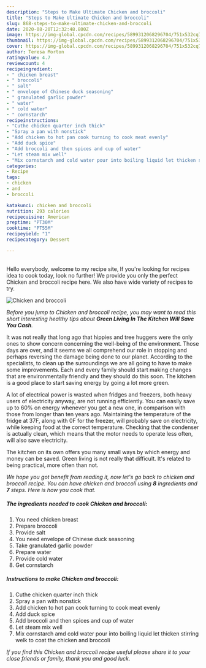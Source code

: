 ```yaml
---
description: "Steps to Make Ultimate Chicken and broccoli"
title: "Steps to Make Ultimate Chicken and broccoli"
slug: 868-steps-to-make-ultimate-chicken-and-broccoli
date: 2020-08-20T12:32:48.800Z
image: https://img-global.cpcdn.com/recipes/5899312068296704/751x532cq70/chicken-and-broccoli-recipe-main-photo.jpg
thumbnail: https://img-global.cpcdn.com/recipes/5899312068296704/751x532cq70/chicken-and-broccoli-recipe-main-photo.jpg
cover: https://img-global.cpcdn.com/recipes/5899312068296704/751x532cq70/chicken-and-broccoli-recipe-main-photo.jpg
author: Teresa Morton
ratingvalue: 4.7
reviewcount: 4
recipeingredient:
- " chicken breast"
- " broccoli"
- " salt"
- " envelope of Chinese duck seasoning"
- " granulated garlic powder"
- " water"
- " cold water"
- " cornstarch"
recipeinstructions:
- "Cuthe chicken quarter inch thick"
- "Spray a pan with nonstick"
- "Add chicken to hot pan cook turning to cook meat evenly"
- "Add duck spice"
- "Add broccoli and then spices and cup of water"
- "Let steam mix well"
- "Mix cornstarch amd cold water pour into boiling liquid let thicken stirring welk to coat the chicken and broccoli"
categories:
- Recipe
tags:
- chicken
- and
- broccoli

katakunci: chicken and broccoli 
nutrition: 293 calories
recipecuisine: American
preptime: "PT30M"
cooktime: "PT55M"
recipeyield: "1"
recipecategory: Dessert

---
```

<br>
Hello everybody, welcome to my recipe site, If you're looking for recipes idea to cook today, look no further! We provide you only the perfect Chicken and broccoli recipe here. We also have wide variety of recipes to try.
<br>


![Chicken and broccoli](https://img-global.cpcdn.com/recipes/5899312068296704/751x532cq70/chicken-and-broccoli-recipe-main-photo.jpg)

<i>Before you jump to Chicken and broccoli recipe, you may want to read this short interesting healthy tips about 
<strong>Green Living In The Kitchen Will Save You Cash</strong>.</i>
</br>

It was not really that long ago that hippies and tree huggers were the only ones to show concern concerning the well-being of the environment. Those days are over, and it seems we all comprehend our role in stopping and perhaps reversing the damage being done to our planet. According to the specialists, to clean up the surroundings we are all going to have to make some improvements. Each and every family should start making changes that are environmentally friendly and they should do this soon. The kitchen is a good place to start saving energy by going a lot more green.

A lot of electrical power is wasted when fridges and freezers, both heavy users of electricity anyway, are not running efficiently. You can easily save up to 60% on energy whenever you get a new one, in comparison with those from longer than ten years ago. Maintaining the temperature of the fridge at 37F, along with 0F for the freezer, will probably save on electricity, while keeping food at the correct temperature. Checking that the condenser is actually clean, which means that the motor needs to operate less often, will also save electricity.

The kitchen on its own offers you many small ways by which energy and money can be saved. Green living is not really that difficult. It's related to being practical, more often than not.


<i>We hope you got benefit from reading it, now let's go back to chicken and broccoli recipe. You can have chicken and broccoli using <strong>8</strong> ingredients and <strong>7</strong> steps. Here is how you cook that.
</i>

##### The ingredients needed to cook Chicken and broccoli:

1. You need  chicken breast
1. Prepare  broccoli
1. Provide  salt
1. You need  envelope of Chinese duck seasoning
1. Take  granulated garlic powder
1. Prepare  water
1. Provide  cold water
1. Get  cornstarch


##### Instructions to make Chicken and broccoli:

1. Cuthe chicken quarter inch thick
1. Spray a pan with nonstick
1. Add chicken to hot pan cook turning to cook meat evenly
1. Add duck spice
1. Add broccoli and then spices and cup of water
1. Let steam mix well
1. Mix cornstarch amd cold water pour into boiling liquid let thicken stirring welk to coat the chicken and broccoli


<i>If you find this Chicken and broccoli recipe useful please share it to your close friends or family, thank you and good luck.</i>
